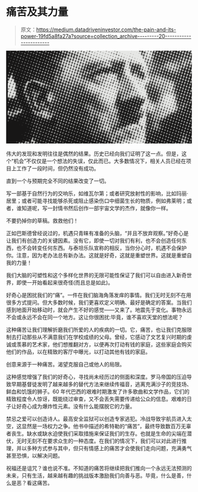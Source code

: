 # 痛苦及其力量

> 原文：<https://medium.datadriveninvestor.com/the-pain-and-its-power-19fd5a8fa27a?source=collection_archive---------20----------------------->

![](img/6bcad7ea25a80776edebc734f3247791.png)

伟大的发现和发明往往是偶然的结果。历史已经向我们证明了这一点。但是，这个“机会”不仅仅是一个想法的失误，仅此而已。大多数情况下，相关人员已经在项目上工作了一段时间，但仍然没有成功。

直到一个与预期完全不同的结果改变了一切。

写一部基于自然行为的交响乐，如维瓦尔第；或者研究放射性的影响，比如玛丽·居里；或者可能寻找能够杀死或阻止感染伤口中细菌生长的物质，例如弗莱明；或者，谁知道呢，写一封情书然后创作一部宇宙文学的杰作，就像你一样。

不要扔掉你的草稿。救救他们！

正如巴斯德曾经说过的，机遇只青睐有准备的头脑，“并且不放弃观察。”好奇心是让我们有创造力的关键因素。没有它，即使一切对我们有利，也不会创造任何东西，也不会转变任何东西。与泰坦乐队宣称的相反，当你分心时，机遇不会保护你。注意，因为老办法总有新办法。这就是好奇，这就是重塑世界。这就是重塑自我的力量！

我们大脑的可塑性和这个多样化世界的无限可能性保证了我们可以自由进入新奇世界，即使一开始看起来很奇怪(而且总是如此)。

好奇心是困扰我们的“痛”。一件在我们脑海角落发痒的事情。我们无时无刻不在用很多方式提问。但大多数时候，我们更喜欢定义明确、最好是确定的答案。当我们感到地面开始移动时，就会产生不好的感觉——又来了。地震先于变化。事物永远不会或永远不会在同一个地方。这让你很困扰:毕竟，谁不喜欢天堂的想法呢？

这种痛苦让我们理解折磨我们所爱的人的疾病的一切。它，痛苦，也让我们克服限制去打动那些从不满意我们在学校成绩的父母。曾经，它感动了文艺复兴时期的虔诚或羡慕的艺术家，他们想推翻对方，以便再次打动有钱的家庭，这些家庭会购买他们的作品，以在精致的客厅中曝光，以打动其他有钱的家庭。

创意来源于一种痛苦。渴望克服自己或他人的局限。

这种感觉增强了我们的好奇心，寻找尚未经历过的侧面和深度。罗马帝国的压迫导致早期基督徒发明了越来越多的替代方法来继续传福音，逃离充满沙子的竞技场、鲜血和饥饿的狮子。60 年代巴西的艰难时期激发了许多歌曲和文学作品，它们的精致程度令人惊讶，既能绕过审查，又不会丢失需要传递给公众的信息。艰难的日子让好奇心成为爆炸性元素。没有什么能摆脱它的力量。

禁忌之爱可以创造诗人。最高安全监狱可以创造专家逃犯。冷战导致宇航员进入太空，这显然是一场权力之争。他书中描述的希特勒的“痛苦”，最终导致数百万无辜者丧生。缺水或缺水迫使我们采取措施来保证我们的生存。也就是生命的尖端在潜伏，无时无刻不在要求众生的一种态度。在我们的情况下，我们可以对此进行推理，并以多种方式参与其中，但只有情感上的痛苦才会使我们走向问题，充满勇气甚至恐惧，以解决问题。

祝福还是诅咒？谁也说不准。不知道的痛苦将继续把我们推向一个永远无法预测的未来，只有生活，越来越有趣的挑战版本激励我们向善与恶。毕竟，什么是善，什么是恶？看这痛苦。
